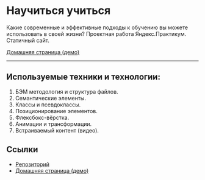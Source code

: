 # Научиться учиться
Какие современные и эффективные подходы к обучению вы можете использовать в своей жизни?
Проектная работа Яндекс.Практикум. Статичный сайт.  

[Домашняя страница (демо)](https://losbojos.github.io/how-to-learn/)  

------
## Используемые техники и технологии:
1. БЭМ методология и структура файлов.
2. Семантические элементы.
3. Классы и псевдоклассы.
4. Позиционирование элементов.
5. Флексбокс-вёрстка.
6. Анимации и трансформации.
7. Встраиваемый контент (видео).

## Ссылки
* [Репозиторий](https://github.com/losbojos/how-to-learn)
* [Домашняя страница (демо)](https://losbojos.github.io/how-to-learn/)  


